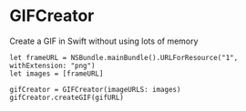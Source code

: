 # GIFCreator

Create a GIF in Swift without using lots of memory

```
let frameURL = NSBundle.mainBundle().URLForResource("1", withExtension: "png")
let images = [frameURL]

gifCreator = GIFCreator(imageURLS: images)
gifCreator.createGIF(gifURL)
```
